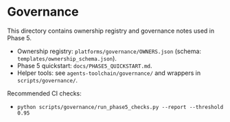 # Governance

This directory contains ownership registry and governance notes used in Phase 5.

- Ownership registry: `platforms/governance/OWNERS.json` (schema: `templates/ownership_schema.json`).
- Phase 5 quickstart: `docs/PHASE5_QUICKSTART.md`.
- Helper tools: see `agents-toolchain/governance/` and wrappers in `scripts/governance/`.

Recommended CI checks:

- `python scripts/governance/run_phase5_checks.py --report --threshold 0.95`

